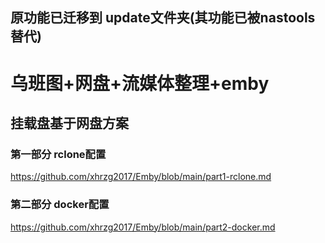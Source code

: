 ## 原功能已迁移到 update文件夹(其功能已被nastools替代)
 
# 乌班图+网盘+流媒体整理+emby
## 挂载盘基于网盘方案
### 第一部分 rclone配置
https://github.com/xhrzg2017/Emby/blob/main/part1-rclone.md
### 第二部分 docker配置
https://github.com/xhrzg2017/Emby/blob/main/part2-docker.md
